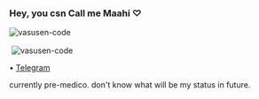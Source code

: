 ### Hey, you csn Call me Maahi ♡


<p align="left"> <img src="https://komarev.com/ghpvc/?username=vasusen-code&label=Profile%20views&color=0e75b6&style=plastic" alt="vasusen-code" /> </p>

<p>&nbsp;<img align="center" src="https://github-readme-stats.vercel.app/api?username=vasusen-code&show_icons=true&theme=tokyonight&locale=en" alt="vasusen-code" /></p>


• [Telegram](https://t.me/chauhanMahesh)

currently pre-medico. don't know what will be my status in future. 
